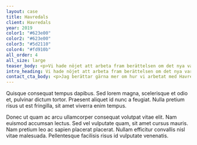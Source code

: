 ```yaml
---
layout: case
title: Havredals
client: Havredals
year: 2019
color1: "#623e00"
color2: "#623e00"
color3: "#5d2110"
color4: "#fd910b"
all_order: 4
all_size: large
teaser_body: <p>Vi hade nöjet att arbeta fram berättelsen om det nya varumärket Havredals. Vi ville ge Havredals en tonalitet och identitet som var genomgående från bakgrundsberättelse till förpackningscopy.</p>
intro_heading: Vi hade nöjet att arbeta fram berättelsen om det nya varumärket Havredals.
contact_cta_body: <p>Jag berättar gärna mer om hur vi arbetat med Havredals och hur vi kan hjälpa er.</p>
---
```

Quisque consequat tempus dapibus. Sed lorem magna, scelerisque et odio et, pulvinar dictum tortor. Praesent aliquet id nunc a feugiat. Nulla pretium risus ut est fringilla, sit amet viverra enim tempus.

Donec ut quam ac arcu ullamcorper consequat volutpat vitae elit. Nam euismod accumsan lectus. Sed vel vulputate quam, sit amet cursus mauris. Nam pretium leo ac sapien placerat placerat. Nullam efficitur convallis nisl vitae malesuada. Pellentesque facilisis risus id vulputate venenatis.
